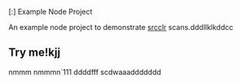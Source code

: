  [:] Example Node Project

An example node project to demonstrate [srcclr](https://www.srcclr.com) scans.dddllklkddcc
## Try me!kjj
nmmm
nmmmn`111
ddddfff
scdwaaaddddddd
